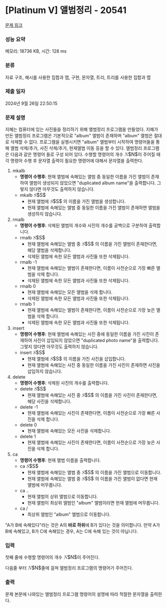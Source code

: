 # [Platinum V] 앨범정리 - 20541 

[문제 링크](https://www.acmicpc.net/problem/20541) 

### 성능 요약

메모리: 18736 KB, 시간: 128 ms

### 분류

자료 구조, 해시를 사용한 집합과 맵, 구현, 문자열, 트리, 트리를 사용한 집합과 맵

### 제출 일자

2024년 9월 26일 22:50:15

### 문제 설명

<p dir="ltr">지혜는 컴퓨터에 있는 사진들을 정리하기 위해 앨범정리 프로그램을 만들었다. 지혜가 만든  앨범정리 프로그램은 기본적으로 "album" 앨범이 존재하며 "album" 앨범은 절대로 삭제할 수 없다. 프로그램을 실행시키면 "album" 앨범부터 시작하여 명령어들을 통해 앨범 삭제/추가, 사진 삭제/추가, 현재앨범 이동 등을 할 수 있다. 앨범정리 프로그램은 다음과 같은 명령어 들로 구성 되어 있다. 수행할 명령어의 개수 <mjx-container class="MathJax" jax="CHTML" style="font-size: 109%; position: relative;"><mjx-math class="MJX-TEX" aria-hidden="true"><mjx-mi class="mjx-i"><mjx-c class="mjx-c1D441 TEX-I"></mjx-c></mjx-mi></mjx-math><mjx-assistive-mml unselectable="on" display="inline"><math xmlns="http://www.w3.org/1998/Math/MathML"><mi>N</mi></math></mjx-assistive-mml><span aria-hidden="true" class="no-mathjax mjx-copytext">$N$</span></mjx-container>이 주어질 때 각 명령어 수행 후 문자열 출력이 필요한 명령어에 대해서 문자열을 출력한다.</p>

<ol>
	<li>mkalb
	<ul>
		<li><strong>명령어 수행후</strong>: 현재 앨범에 속해있는 앨범 중 동일한 이름을 가진 앨범이 존재하여 앨범이 생성되지 않았으면 "duplicated album name"을 출력합니다. 그렇지 않다면 아무것도 출력하지 않습니다.</li>
		<li>mkalb <mjx-container class="MathJax" jax="CHTML" style="font-size: 109%; position: relative;"><mjx-math class="MJX-TEX" aria-hidden="true"><mjx-mi class="mjx-i"><mjx-c class="mjx-c1D446 TEX-I"></mjx-c></mjx-mi></mjx-math><mjx-assistive-mml unselectable="on" display="inline"><math xmlns="http://www.w3.org/1998/Math/MathML"><mi>S</mi></math></mjx-assistive-mml><span aria-hidden="true" class="no-mathjax mjx-copytext">$S$</span></mjx-container>
		<ul>
			<li>현재 앨범에 <mjx-container class="MathJax" jax="CHTML" style="font-size: 109%; position: relative;"><mjx-math class="MJX-TEX" aria-hidden="true"><mjx-mi class="mjx-i"><mjx-c class="mjx-c1D446 TEX-I"></mjx-c></mjx-mi></mjx-math><mjx-assistive-mml unselectable="on" display="inline"><math xmlns="http://www.w3.org/1998/Math/MathML"><mi>S</mi></math></mjx-assistive-mml><span aria-hidden="true" class="no-mathjax mjx-copytext">$S$</span></mjx-container> 의 이름을 가진 앨범을 생성합니다.</li>
			<li>현재 앨범에 속해있는 앨범 중 동일한 이름을 가진 앨범이 존재하면 앨범을 생성하지 않습니다.</li>
		</ul>
		</li>
	</ul>
	</li>
	<li>rmalb
	<ul>
		<li><strong>명령어 수행후</strong>: 삭제된 앨범의 개수와 사진의 개수를 공백으로 구분하여 출력합니다.</li>
		<li>rmalb <mjx-container class="MathJax" jax="CHTML" style="font-size: 109%; position: relative;"><mjx-math class="MJX-TEX" aria-hidden="true"><mjx-mi class="mjx-i"><mjx-c class="mjx-c1D446 TEX-I"></mjx-c></mjx-mi></mjx-math><mjx-assistive-mml unselectable="on" display="inline"><math xmlns="http://www.w3.org/1998/Math/MathML"><mi>S</mi></math></mjx-assistive-mml><span aria-hidden="true" class="no-mathjax mjx-copytext">$S$</span></mjx-container>
		<ul>
			<li>현재 앨범에 속해있는 앨범 중 <mjx-container class="MathJax" jax="CHTML" style="font-size: 109%; position: relative;"><mjx-math class="MJX-TEX" aria-hidden="true"><mjx-mi class="mjx-i"><mjx-c class="mjx-c1D446 TEX-I"></mjx-c></mjx-mi></mjx-math><mjx-assistive-mml unselectable="on" display="inline"><math xmlns="http://www.w3.org/1998/Math/MathML"><mi>S</mi></math></mjx-assistive-mml><span aria-hidden="true" class="no-mathjax mjx-copytext">$S$</span></mjx-container> 의 이름을 가진 앨범이 존재한다면, 해당 앨범을 삭제합니다.</li>
			<li>삭제된 앨범에 속한 모든 앨범과 사진들 또한 삭제됩니다.</li>
		</ul>
		</li>
		<li>rmalb -1
		<ul>
			<li>현재 앨범에 속해있는 앨범이 존재한다면, 이름이 사전순으로 가장 빠른 앨범을 삭제 합니다.</li>
			<li>삭제된 앨범에 속한 모든 앨범과 사진들 또한 삭제됩니다.</li>
		</ul>
		</li>
		<li>rmalb 0
		<ul>
			<li>현재 앨범에 속해있는 모든 앨범을 삭제 합니다.</li>
			<li>삭제된 앨범에 속한 모든 앨범과 사진들 또한 삭제됩니다.</li>
		</ul>
		</li>
		<li>rmalb 1
		<ul>
			<li>현재 앨범에 속해있는 앨범이 존재한다면, 이름이 사전순으로 가장 늦은 앨범을 삭제 합니다. </li>
			<li>삭제된 앨범에 속한 모든 앨범과 사진들 또한 삭제됩니다.</li>
		</ul>
		</li>
	</ul>
	</li>
	<li>insert
	<ul>
		<li><strong>명령어 수행후</strong>: 현재 앨범에 속해있는 사진 중에 동일한 이름을 가진 사진이 존재하여 사진이 삽입되지 않았으면 "duplicated photo name"을 출력합니다. 그렇지 않다면 아무것도 출력하지 않습니다.</li>
		<li>insert <mjx-container class="MathJax" jax="CHTML" style="font-size: 109%; position: relative;"><mjx-math class="MJX-TEX" aria-hidden="true"><mjx-mi class="mjx-i"><mjx-c class="mjx-c1D446 TEX-I"></mjx-c></mjx-mi></mjx-math><mjx-assistive-mml unselectable="on" display="inline"><math xmlns="http://www.w3.org/1998/Math/MathML"><mi>S</mi></math></mjx-assistive-mml><span aria-hidden="true" class="no-mathjax mjx-copytext">$S$</span></mjx-container>
		<ul>
			<li>현재 앨범에 <mjx-container class="MathJax" jax="CHTML" style="font-size: 109%; position: relative;"><mjx-math class="MJX-TEX" aria-hidden="true"><mjx-mi class="mjx-i"><mjx-c class="mjx-c1D446 TEX-I"></mjx-c></mjx-mi></mjx-math><mjx-assistive-mml unselectable="on" display="inline"><math xmlns="http://www.w3.org/1998/Math/MathML"><mi>S</mi></math></mjx-assistive-mml><span aria-hidden="true" class="no-mathjax mjx-copytext">$S$</span></mjx-container> 의 이름을 가진 사진을 삽입합니다.</li>
			<li>현재 앨범에 속해있는 사진 중 동일한 이름을 가진 사진이 존재하면 사진을 삽입하지 않습니다.</li>
		</ul>
		</li>
	</ul>
	</li>
	<li>delete
	<ul>
		<li><strong>명령어 수행후</strong>: 삭제된 사진의 개수를 출력합니다.</li>
		<li>delete <mjx-container class="MathJax" jax="CHTML" style="font-size: 109%; position: relative;"><mjx-math class="MJX-TEX" aria-hidden="true"><mjx-mi class="mjx-i"><mjx-c class="mjx-c1D446 TEX-I"></mjx-c></mjx-mi></mjx-math><mjx-assistive-mml unselectable="on" display="inline"><math xmlns="http://www.w3.org/1998/Math/MathML"><mi>S</mi></math></mjx-assistive-mml><span aria-hidden="true" class="no-mathjax mjx-copytext">$S$</span></mjx-container>
		<ul>
			<li>현재 앨범에 속해있는 사진 중 <mjx-container class="MathJax" jax="CHTML" style="font-size: 109%; position: relative;"><mjx-math class="MJX-TEX" aria-hidden="true"><mjx-mi class="mjx-i"><mjx-c class="mjx-c1D446 TEX-I"></mjx-c></mjx-mi></mjx-math><mjx-assistive-mml unselectable="on" display="inline"><math xmlns="http://www.w3.org/1998/Math/MathML"><mi>S</mi></math></mjx-assistive-mml><span aria-hidden="true" class="no-mathjax mjx-copytext">$S$</span></mjx-container> 의 이름을 가진 사진이 존재한다면, 해당 사진을 삭제합니다.</li>
		</ul>
		</li>
		<li>delete -1
		<ul>
			<li>현재 앨범에 속해있는 사진이 존재한다면, 이름이 사전순으로 가장 빠른 사진을 삭제 합니다.</li>
		</ul>
		</li>
		<li>delete 0
		<ul>
			<li>현재 앨범에 속해있는 모든 사진을 삭제합니다.</li>
		</ul>
		</li>
		<li>delete 1
		<ul>
			<li>현재 앨범에 속해있는 사진이 존재한다면, 이름이 사전순으로 가장 늦은 사진을 삭제 합니다. </li>
		</ul>
		</li>
	</ul>
	</li>
	<li>ca
	<ul>
		<li><strong>명령어 수행후</strong>: 현재 앨범 이름을 출력합니다.</li>
		<li>ca <mjx-container class="MathJax" jax="CHTML" style="font-size: 109%; position: relative;"><mjx-math class="MJX-TEX" aria-hidden="true"><mjx-mi class="mjx-i"><mjx-c class="mjx-c1D446 TEX-I"></mjx-c></mjx-mi></mjx-math><mjx-assistive-mml unselectable="on" display="inline"><math xmlns="http://www.w3.org/1998/Math/MathML"><mi>S</mi></math></mjx-assistive-mml><span aria-hidden="true" class="no-mathjax mjx-copytext">$S$</span></mjx-container>
		<ul>
			<li>현재 앨범에 속해있는 앨범 중 <mjx-container class="MathJax" jax="CHTML" style="font-size: 109%; position: relative;"><mjx-math class="MJX-TEX" aria-hidden="true"><mjx-mi class="mjx-i"><mjx-c class="mjx-c1D446 TEX-I"></mjx-c></mjx-mi></mjx-math><mjx-assistive-mml unselectable="on" display="inline"><math xmlns="http://www.w3.org/1998/Math/MathML"><mi>S</mi></math></mjx-assistive-mml><span aria-hidden="true" class="no-mathjax mjx-copytext">$S$</span></mjx-container> 의 이름을 가진 앨범으로 이동합니다.</li>
			<li>현재 앨범에 속해있는 앨범 중 <mjx-container class="MathJax" jax="CHTML" style="font-size: 109%; position: relative;"><mjx-math class="MJX-TEX" aria-hidden="true"><mjx-mi class="mjx-i"><mjx-c class="mjx-c1D446 TEX-I"></mjx-c></mjx-mi></mjx-math><mjx-assistive-mml unselectable="on" display="inline"><math xmlns="http://www.w3.org/1998/Math/MathML"><mi>S</mi></math></mjx-assistive-mml><span aria-hidden="true" class="no-mathjax mjx-copytext">$S$</span></mjx-container> 의 이름을 가진 앨범이 없다면 현재 앨범에 머무릅니다.</li>
		</ul>
		</li>
		<li>ca ..
		<ul>
			<li>현재 앨범의 상위 앨범으로 이동합니다.</li>
			<li>현재 앨범이 최상위 앨범인 "album" 앨범이라면 현재 앨범에 머무릅니다.</li>
		</ul>
		</li>
		<li>ca /
		<ul>
			<li>최상위 앨범인 "album" 앨범으로 이동합니다.</li>
		</ul>
		</li>
	</ul>
	</li>
</ol>

<p>"A가 B에 속해있다"라는 것은 A의 <strong>바로 하위</strong>에 B가 있다는 것을 의미합니다. 만약 A가 B에 속해있고, B가 C에 속해있는 경우, A는 C에 속해 있는 것이 아닙니다. </p>

### 입력 

 <p>첫째 줄에 수행할 명령어의 개수 <mjx-container class="MathJax" jax="CHTML" style="font-size: 109%; position: relative;"><mjx-math class="MJX-TEX" aria-hidden="true"><mjx-mi class="mjx-i"><mjx-c class="mjx-c1D441 TEX-I"></mjx-c></mjx-mi></mjx-math><mjx-assistive-mml unselectable="on" display="inline"><math xmlns="http://www.w3.org/1998/Math/MathML"><mi>N</mi></math></mjx-assistive-mml><span aria-hidden="true" class="no-mathjax mjx-copytext">$N$</span></mjx-container>이 주어진다.</p>

<p>다음줄 부터 <mjx-container class="MathJax" jax="CHTML" style="font-size: 109%; position: relative;"><mjx-math class="MJX-TEX" aria-hidden="true"><mjx-mi class="mjx-i"><mjx-c class="mjx-c1D441 TEX-I"></mjx-c></mjx-mi></mjx-math><mjx-assistive-mml unselectable="on" display="inline"><math xmlns="http://www.w3.org/1998/Math/MathML"><mi>N</mi></math></mjx-assistive-mml><span aria-hidden="true" class="no-mathjax mjx-copytext">$N$</span></mjx-container>줄에 걸쳐 앨범정리 프로그램의 명령어가 주어진다.</p>

### 출력 

 <p>문제 본문에 나와있는 앨범정리 프로그램 명령어의 설명에 따라 적절한 문자열을 출력한다.</p>

